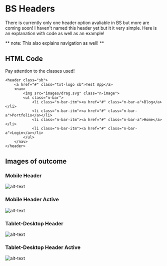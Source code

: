 # BS Headers

There is currently only one header option avaliable in BS but more are coming soon! I haven't named this header yet but it it very simple. Here is an explanation with code as well as an example!

** note: This also explains navigation as well! **

## HTML Code

Pay attention to the classes used!

```
<header class="sb">
    <a href="#" class="txt-logo sb">Test App</a>
    <nav>
        <img src="images/drag.svg" class="n-image">
        <ul class="n-bar">
            <li class="n-bar-itm"><a href="#" class="n-bar-a">Blog</a></li>
            <li class="n-bar-itm"><a href="#" class="n-bar-a">Portfolio</a></li>
            <li class="n-bar-itm"><a href="#" class="n-bar-a">Home</a></li>
            <li class="n-bar-itm"><a href="#" class="n-bar-a">Login</a></li>
        </ul>
    </nav>
</header>
```

## Images of outcome

### Mobile Header
![alt-text][h-m]

### Mobile Header Active
![alt-text][h-m-a]

### Tablet-Desktop Header
![alt-text][h-t-d]

### Tablet-Desktop Header Active
![alt-text][h-t-d-a]



[h-m]: ../test/images/header_mobile.JPG 'Header Mobile'
[h-m-a]: ../test/images/header_mobile_active.JPG 'Header Mobile Active'
[h-t-d]: ../test/images/header_tablet-desktop.JPG 'Header Tablet-Desktop'
[h-t-d-a]: ../test/images/header_tablet-desktop_active.JPG 'Header Tablet-Desktop Active'
